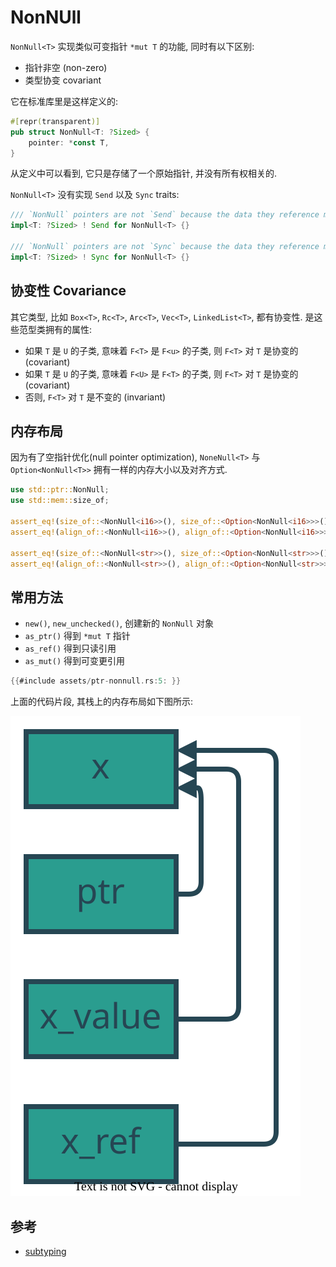 # NonNUll

`NonNull<T>` 实现类似可变指针 `*mut T` 的功能, 同时有以下区别:

- 指针非空 (non-zero)
- 类型协变 covariant

它在标准库里是这样定义的:

```rust
#[repr(transparent)]
pub struct NonNull<T: ?Sized> {
    pointer: *const T,
}
```

从定义中可以看到, 它只是存储了一个原始指针, 并没有所有权相关的.

`NonNull<T>` 没有实现 `Send` 以及 `Sync` traits:

```rust
/// `NonNull` pointers are not `Send` because the data they reference may be aliased.
impl<T: ?Sized> ! Send for NonNull<T> {}

/// `NonNull` pointers are not `Sync` because the data they reference may be aliased.
impl<T: ?Sized> ! Sync for NonNull<T> {}
```

## 协变性 Covariance

其它类型, 比如 `Box<T>`, `Rc<T>`, `Arc<T>`, `Vec<T>`, `LinkedList<T>`, 都有协变性.
是这些范型类拥有的属性:

- 如果 `T` 是 `U` 的子类, 意味着 `F<T>` 是 `F<u>` 的子类, 则 `F<T>` 对 `T` 是协变的 (covariant)
- 如果 `T` 是 `U` 的子类, 意味着 `F<U>` 是 `F<T>` 的子类, 则 `F<T>` 对 `T` 是协变的 (covariant)
- 否则, `F<T>` 对 `T` 是不变的 (invariant)

## 内存布局

因为有了空指针优化(null pointer optimization),
`NoneNull<T>` 与 `Option<NonNull<T>>` 拥有一样的内存大小以及对齐方式.

```rust
use std::ptr::NonNull;
use std::mem::size_of;

assert_eq!(size_of::<NonNull<i16>>(), size_of::<Option<NonNull<i16>>>());
assert_eq!(align_of::<NonNull<i16>>(), align_of::<Option<NonNull<i16>>>());

assert_eq!(size_of::<NonNull<str>>(), size_of::<Option<NonNull<str>>>());
assert_eq!(align_of::<NonNull<str>>(), align_of::<Option<NonNull<str>>>());
```

## 常用方法

- `new()`, `new_unchecked()`, 创建新的 `NonNull` 对象
- `as_ptr()` 得到 `*mut T` 指针
- `as_ref()` 得到只读引用
- `as_mut()` 得到可变更引用

```rust
{{#include assets/ptr-nonnull.rs:5: }}
```

上面的代码片段, 其栈上的内存布局如下图所示:

![NonNull Memory](assets/NonNull.svg)

## 参考

- [subtyping](https://doc.rust-lang.org/reference/subtyping.html#variance)